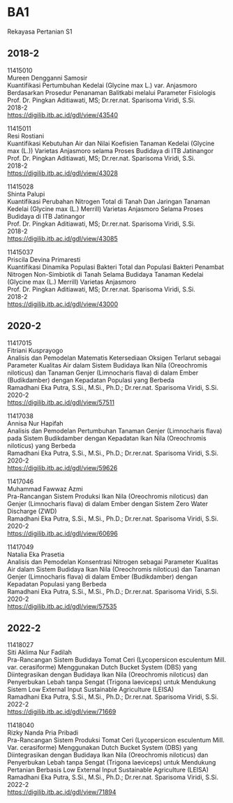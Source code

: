 # BA1
Rekayasa Pertanian S1


## 2018-2
11415010 \
Mureen Dengganni Samosir \
Kuantifikasi Pertumbuhan Kedelai (Glycine max L.) var. Anjasmoro Berdasarkan Prosedur Penanaman Balitkabi melalui Parameter Fisiologis \
Prof. Dr. Pingkan Aditiawati, MS; Dr.rer.nat. Sparisoma Viridi, S.Si. \
2018-2 \
https://digilib.itb.ac.id/gdl/view/43540

11415011 \
Resi Rostiani \
Kuantifikasi Kebutuhan Air dan Nilai Koefisien Tanaman Kedelai (Glycine max (L.)) Varietas Anjasmoro selama Proses Budidaya di ITB Jatinangor \
Prof. Dr. Pingkan Aditiawati, MS; Dr.rer.nat. Sparisoma Viridi, S.Si. \
2018-2 \
https://digilib.itb.ac.id/gdl/view/43028

11415028 \
Shinta Palupi \
Kuantifikasi Perubahan Nitrogen Total di Tanah Dan Jaringan Tanaman Kedelai (Glycine max (L.) Merrill) Varietas Anjasmoro Selama Proses Budidaya di ITB Jatinangor \
Prof. Dr. Pingkan Aditiawati, MS; Dr.rer.nat. Sparisoma Viridi, S.Si. \
2018-2 \
https://digilib.itb.ac.id/gdl/view/43085

11415037 \
Priscila Devina Primaresti \
Kuantifikasi Dinamika Populasi Bakteri Total dan Populasi Bakteri Penambat Nitrogen Non-Simbiotik di Tanah Selama Budidaya Tanaman Kedelai (Glycine max (L.) Merrill) Varietas Anjasmoro \
Prof. Dr. Pingkan Aditiawati, MS; Dr.rer.nat. Sparisoma Viridi, S.Si. \
2018-2 \
https://digilib.itb.ac.id/gdl/view/43000


## 2020-2
11417015 \
Fitriani Kusprayogo \
Analisis dan Pemodelan Matematis Ketersediaan Oksigen Terlarut sebagai Parameter Kualitas Air dalam Sistem Budidaya Ikan Nila (Oreochromis niloticus) dan Tanaman Genjer (Limnocharis flava) di dalam Ember (Budikdamber) dengan Kepadatan Populasi yang Berbeda \
Ramadhani Eka Putra, S.Si., M.Si., Ph.D.; Dr.rer.nat. Sparisoma Viridi, S.Si. \
2020-2 \
https://digilib.itb.ac.id/gdl/view/57511

11417038 \
Annisa Nur Hapifah \
Analisis dan Pemodelan Pertumbuhan Tanaman Genjer (Limnocharis flava) pada Sistem Budikdamber dengan Kepadatan Ikan Nila (Oreochromis niloticus) yang Berbeda \
Ramadhani Eka Putra, S.Si., M.Si., Ph.D.; Dr.rer.nat. Sparisoma Viridi, S.Si. \
2020-2 \
https://digilib.itb.ac.id/gdl/view/59626

11417046 \
Muhammad Fawwaz Azmi \
Pra-Rancangan Sistem Produksi Ikan Nila (Oreochromis niloticus) dan Genjer (Limnocharis flava) di dalam Ember dengan Sistem Zero Water Discharge (ZWD) \
Ramadhani Eka Putra, S.Si., M.Si., Ph.D.; Dr.rer.nat. Sparisoma Viridi, S.Si. \
2020-2 \
https://digilib.itb.ac.id/gdl/view/60696

11417049 \
Natalia Eka Prasetia \
Analisis dan Pemodelan Konsentrasi Nitrogen sebagai Parameter Kualitas Air dalam Sistem Budidaya Ikan Nila (Oreochromis niloticus) dan Tanaman Genjer (Limnocharis flava) di dalam Ember (Budikdamber) dengan Kepadatan Populasi yang Berbeda \
Ramadhani Eka Putra, S.Si., M.Si., Ph.D.; Dr.rer.nat. Sparisoma Viridi, S.Si. \
2020-2 \
https://digilib.itb.ac.id/gdl/view/57535


## 2022-2
11418027 \
Siti Aklima Nur Fadilah \
Pra-Rancangan Sistem Budidaya Tomat Ceri (Lycopersicon esculentum Mill. var. cerasiforme) Menggunakan Dutch Bucket System (DBS) yang Diintegrasikan dengan Budidaya Ikan Nila (Oreochromis niloticus) dan Penyerbukan Lebah tanpa Sengat (Trigona laeviceps) untuk Mendukung Sistem Low External Input Sustainable Agriculture (LEISA) \
Ramadhani Eka Putra, S.Si., M.Si., Ph.D.; Dr.rer.nat. Sparisoma Viridi, S.Si. \
2022-2 \
https://digilib.itb.ac.id/gdl/view/71669

11418040 \
Rizky Nanda Pria Pribadi \
Pra-Rancangan Sistem Produksi Tomat Ceri (Lycopersicon esculentum Mill. Var. cerasiforme) Menggunakan Dutch Bucket System (DBS) yang Diintegrasikan dengan Budidaya Ikan Nila (Oreochromis niloticus) dan Penyerbukan Lebah tanpa Sengat (Trigona laeviceps) untuk Mendukung Pertanian Berbasis Low External Input Sustainable Agriculture (LEISA) \
Ramadhani Eka Putra, S.Si., M.Si., Ph.D.; Dr.rer.nat. Sparisoma Viridi, S.Si. \
2022-2 \
https://digilib.itb.ac.id/gdl/view/71894
